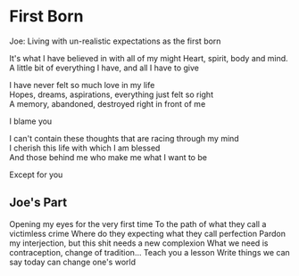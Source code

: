 First Born
==========

Joe: Living with un-realistic expectations as the first born

It's what I have believed in with all of my might
Heart, spirit, body and mind. A little bit
  of everything I have, and all I have to give

I have never felt so much love in my life  
Hopes, dreams, aspirations, everything just felt so right  
A memory, abandoned, destroyed right in front of me  

I blame you  

I can't contain these thoughts that are racing through my mind  
I cherish this life with which I am blessed  
And those behind me who make me what I want to be  

Except for you


Joe's Part
----------
Opening my eyes for the very first time
To the path of what they call a victimless crime
Where do they expecting what they call perfection
Pardon my interjection, but this shit needs a new complexion
What we need is contraception, change of tradition... Teach you a lesson
Write things we can say today can change one's world
